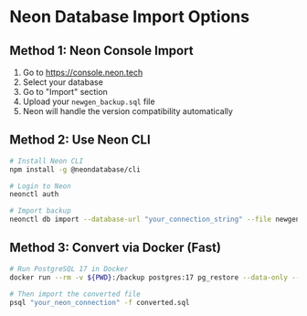 # Neon Database Import Options

## Method 1: Neon Console Import
1. Go to https://console.neon.tech
2. Select your database
3. Go to "Import" section
4. Upload your `newgen_backup.sql` file
5. Neon will handle the version compatibility automatically

## Method 2: Use Neon CLI
```bash
# Install Neon CLI
npm install -g @neondatabase/cli

# Login to Neon
neonctl auth

# Import backup
neonctl db import --database-url "your_connection_string" --file newgen_backup.sql
```

## Method 3: Convert via Docker (Fast)
```bash
# Run PostgreSQL 17 in Docker
docker run --rm -v ${PWD}:/backup postgres:17 pg_restore --data-only --inserts /backup/newgen_backup.sql > converted.sql

# Then import the converted file
psql "your_neon_connection" -f converted.sql
```